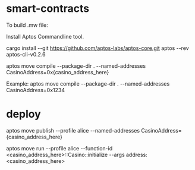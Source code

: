 # smart-contracts

To build .mw file:

Install Aptos Commandline tool.

cargo install --git https://github.com/aptos-labs/aptos-core.git aptos --rev aptos-cli-v0.2.6

aptos move compile --package-dir . --named-addresses CasinoAddress=0x{casino_address_here}

Example: aptos move compile --package-dir . --named-addresses CasinoAddress=0x1234


# deploy
aptos move publish --profile alice  --named-addresses CasinoAddress={casino_address_here}

aptos move run --profile alice --function-id <casino_address_here>::Casino::initialize --args address:<casino_address_here>

